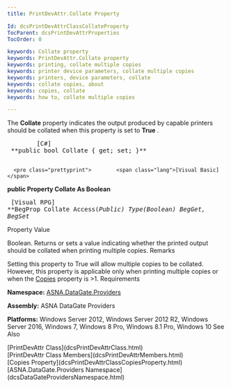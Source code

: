 ```yaml
---
title: PrintDevAttr.Collate Property

Id: dcsPrintDevAttrClassCollateProperty
TocParent: dcsPrintDevAttrProperties
TocOrder: 0

keywords: Collate property
keywords: PrintDevAttr.Collate property
keywords: printing, collate multiple copies
keywords: printer device parameters, collate multiple copies
keywords: printers, device parameters, collate
keywords: collate copies, about
keywords: copies, collate
keywords: how to, collate multiple copies

---
```


The **Collate** property indicates the output produced by capable printers should be collated when this property is set to **True** .
<pre class="prettyprint">        <span class="lang">[C#]</span>
 **public bool Collate { get; set; }** 
      </pre>
      <pre class="prettyprint">        <span class="lang">[Visual Basic] </span>
 **public Property Collate As Boolean** 
      </pre>
      <pre class="prettyprint">        <span class="lang">[Visual RPG]</span>
 **BegProp Collate Access(*Public) Type(*Boolean)
   BegGet,   BegSet** 
      </pre>

Property Value

Boolean. Returns or sets a value indicating whether the printed output should be collated when printing multiple copies. 
Remarks

Setting this property to True will allow multiple copies to be collated. However, this property is applicable only when printing multiple copies or when the [Copies](dcsPrintDevAttrClassCopiesProperty.html) property is &gt;1.
Requirements

**Namespace:** [ ASNA.DataGate.Providers](dcsDataGateProvidersNamespace.html) 

**Assembly:** ASNA DataGate Providers

**Platforms:** Windows Server 2012, Windows Server 2012 R2, Windows Server 2016, Windows 7, Windows 8 Pro, Windows 8.1 Pro, Windows 10
See Also

<dl />
      [PrintDevAttr Class](dcsPrintDevAttrClass.html)
      <br />
      [PrintDevAttr Class Members](dcsPrintDevAttrMembers.html)
      <br />
      [Copies Property](dcsPrintDevAttrClassCopiesProperty.html)
      <br />
      [ASNA.DataGate.Providers Namespace](dcsDataGateProvidersNamespace.html)

